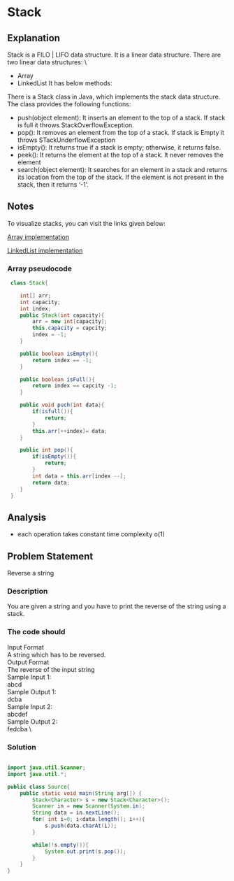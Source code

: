# Stack

## Explanation

Stack is a FILO | LIFO data structure. It is a linear data structure. There are two linear data structures: \
- Array
- LinkedList
It has below methods:

There is a Stack class in Java, which implements the stack data structure. The class provides the following functions:

- push(object element): It inserts an element to the top of a stack. If stack is full it throws StackOverflowException.
- pop(): It removes an element from the top of a stack. If stack is Empty it throws STackUnderflowException
- isEmpty(): It returns true if a stack is empty; otherwise, it returns false.
- peek(): It returns the element at the top of a stack. It never removes the element
- search(object element): It searches for an element in a stack and returns its location from the top of the stack. If the element is not present in the stack, then it returns ‘-1’.

## Notes

To visualize stacks, you can visit the links given below:

[Array implementation](https://www.cs.usfca.edu/~galles/visualization/SimpleStack.html)

[LinkedList implementation](https://www.cs.usfca.edu/~galles/visualization/StackLL.html)

### Array pseudocode

```java
 class Stack{

    int[] arr;
    int capacity;
    int index;
    public Stack(int capacity){
        arr = new int[capacity];
        this.capacity = capcity;
        index = -1;
    }

    public boolean isEmpty(){
        return index == -1;
    }

    public boolean isFull(){
        return index == capcity -1;
    }

    public void puch(int data){
        if(isfull()){
            return;
        }
        this.arr[++index]= data;
    }

    public int pop(){
        if(isEmpty()){
            return;
        }
        int data = this.arr[index --];
        return data;
    }
 }
```

## Analysis

- each operation takes constant time complexity o(1)

## Problem Statement

Reverse a string

### Description

You are given a string and you have to print the reverse of the string using a stack.

### The code should

Input Format \
A string which has to be reversed. \
Output Format \
The reverse of the input string  \
Sample Input 1: \
abcd \
Sample Output 1: \
dcba \
Sample Input 2: \
abcdef \
Sample Output 2: \
fedcba \

### Solution

```java

import java.util.Scanner;
import java.util.*;

public class Source{
    public static void main(String arg[]) {
        Stack<Character> s = new Stack<Character>();
        Scanner in = new Scanner(System.in);
        String data = in.nextLine();
        for( int i=0; i<data.length(); i++){
            s.push(data.charAt(i));
        }

        while(!s.empty()){
            System.out.print(s.pop());
        }
    }
}


```
